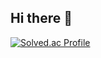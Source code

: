## Hi there 👋

[![Solved.ac Profile](http://mazassumnida.wtf/api/v2/generate_badge?boj=wns950404)](https://solved.ac/wns950404/)  


<!--
**Meista765/Meista765** is a ✨ _special_ ✨ repository because its `README.md` (this file) appears on your GitHub profile.

Here are some ideas to get you started:

- 🔭 I’m currently working on ...
- 🌱 I’m currently learning ...
- 👯 I’m looking to collaborate on ...
- 🤔 I’m looking for help with ...
- 💬 Ask me about ...
- 📫 How to reach me: ...
- 😄 Pronouns: ...
- ⚡ Fun fact: ...
-->
